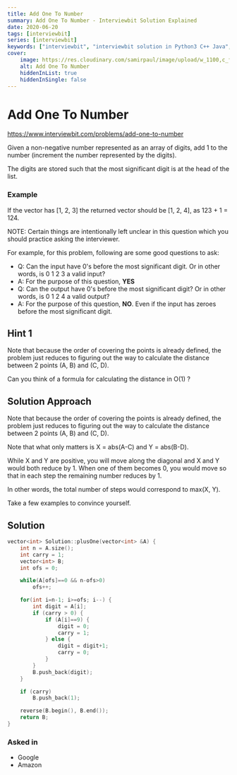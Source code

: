 ```yaml
---
title: Add One To Number
summary: Add One To Number - Interviewbit Solution Explained
date: 2020-06-20
tags: [interviewbit]
series: [interviewbit]
keywords: ["interviewbit", "interviewbit solution in Python3 C++ Java", "Add One To Number Solution Explained"]
cover:
    image: https://res.cloudinary.com/samirpaul/image/upload/w_1100,c_fit,co_rgb:FFFFFF,l_text:Arial_75_bold:Add One To Number - Solution Explained/problem-solving.webp
    alt: Add One To Number
    hiddenInList: true
    hiddenInSingle: false
---
```


# Add One To Number

https://www.interviewbit.com/problems/add-one-to-number

Given a non-negative number represented as an array of digits,
add 1 to the number (increment the number represented by the digits).

The digits are stored such that the most significant digit is at the head of the list.

### Example

If the vector has [1, 2, 3] the returned vector should be [1, 2, 4], as 123 + 1 = 124.

NOTE: Certain things are intentionally left unclear in this question which you should practice asking the interviewer.

For example, for this problem, following are some good questions to ask:

* Q: Can the input have 0's before the most significant digit. Or in other words, is 0 1 2 3 a valid input?
* A: For the purpose of this question, **YES**
* Q: Can the output have 0's before the most significant digit? Or in other words, is 0 1 2 4 a valid output?
* A: For the purpose of this question, **NO**. Even if the input has zeroes before the most significant digit.

## Hint 1

Note that because the order of covering the points is already defined, the problem just reduces to figuring out the way to calculate the distance between 2 points (A, B) and (C, D).

Can you think of a formula for calculating the distance in O(1) ?

## Solution Approach

Note that because the order of covering the points is already defined, the problem just reduces to figuring out the way to calculate the distance between 2 points (A, B) and (C, D).

Note that what only matters is X = abs(A-C) and Y = abs(B-D).

While X and Y are positive, you will move along the diagonal and X and Y would both reduce by 1. 
When one of them becomes 0, you would move so that in each step the remaining number reduces by 1.

In other words, the total number of steps would correspond to max(X, Y).

Take a few examples to convince yourself.

## Solution

```cpp
vector<int> Solution::plusOne(vector<int> &A) {
    int n = A.size();
    int carry = 1;
    vector<int> B;
    int ofs = 0;

    while(A[ofs]==0 && n-ofs>0)
        ofs++;

    for(int i=n-1; i>=ofs; i--) {
        int digit = A[i];
        if (carry > 0) {
            if (A[i]==9) {
                digit = 0;
                carry = 1;
            } else {
                digit = digit+1;
                carry = 0;
            }
        }
        B.push_back(digit);
    }

    if (carry)
        B.push_back(1);

    reverse(B.begin(), B.end());
    return B;
}
```

### Asked in

* Google
* Amazon

